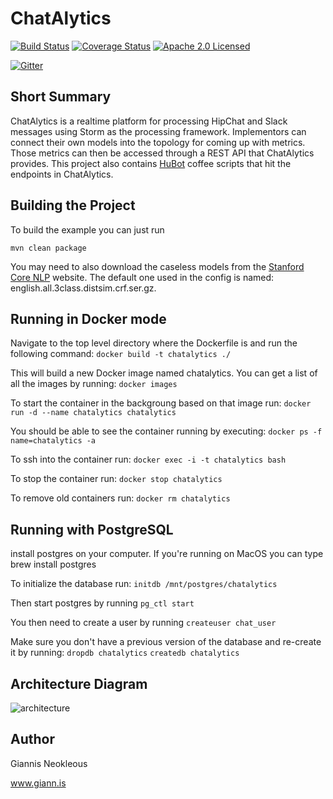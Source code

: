 # ChatAlytics

[![Build Status](https://travis-ci.org/OpenChatAlytics/OpenChatAlytics.svg?branch=master)](https://travis-ci.org/OpenChatAlytics/OpenChatAlytics)
[![Coverage Status](https://coveralls.io/repos/github/OpenChatAlytics/OpenChatAlytics/badge.svg?branch=master)](https://coveralls.io/github/OpenChatAlytics/OpenChatAlytics?branch=master)
[![Apache 2.0 Licensed](https://img.shields.io/badge/license-Apache%202.0-blue.svg)](https://github.com/OpenChatAlytics/OpenChatAlytics/blob/master/LICENSE.txt)

[![Gitter](https://badges.gitter.im/Join%20Chat.svg)](https://gitter.im/OpenChatAlytics?utm_source=badge&utm_medium=badge&utm_campaign=pr-badge&utm_content=badge)

## Short Summary
ChatAlytics is a realtime platform for processing HipChat and Slack messages using Storm as the processing framework. Implementors can connect their own models into the topology for coming up with metrics. Those metrics can then be accessed through a REST API that ChatAlytics provides. This project also contains [HuBot](https://github.com/hipchat/hubot-hipchat) coffee scripts that hit the endpoints in ChatAlytics.

## Building the Project
To build the example you can just run

`mvn clean package`

You may need to also download the caseless models from the [Stanford Core NLP](http://nlp.stanford.edu/software/corenlp.shtml) website. The default one used in the config is named: english.all.3class.distsim.crf.ser.gz.

## Running in Docker mode
Navigate to the top level directory where the Dockerfile is and run the following command:
`docker build -t chatalytics ./`

This will build a new Docker image named chatalytics. You can get a list of all the images by running:
`docker images`

To start the container in the backgroung based on that image run:
`docker run -d --name chatalytics chatalytics`

You should be able to see the container running by executing:
`docker ps -f name=chatalytics -a`

To ssh into the container run:
`docker exec -i -t chatalytics bash`

To stop the container run:
`docker stop chatalytics`

To remove old containers run:
`docker rm chatalytics`

## Running with PostgreSQL
install postgres on your computer. If you're running on MacOS you can type brew install postgres

To initialize the database run:
`initdb /mnt/postgres/chatalytics`

Then start postgres by running
`pg_ctl start`

You then need to create a user by running
`createuser chat_user`

Make sure you don't have a previous version of the database and re-create it by running:
`dropdb chatalytics`
`createdb chatalytics`

## Architecture Diagram
![architecture](https://github.com/OpenChatAlytics/OpenChatAlytics/raw/master/static/architecture_diagram.png)

## Author
Giannis Neokleous

www.giann.is

